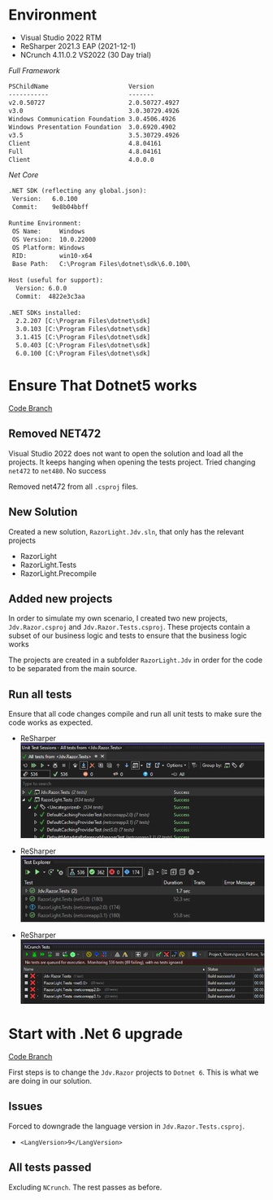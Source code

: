 # Environment
- Visual Studio 2022 RTM
- ReSharper 2021.3 EAP (2021-12-1)
- NCrunch 4.11.0.2 VS2022 (30 Day trial)

*Full Framework*
```
PSChildName                      Version
-----------                      -------
v2.0.50727                       2.0.50727.4927
v3.0                             3.0.30729.4926
Windows Communication Foundation 3.0.4506.4926
Windows Presentation Foundation  3.0.6920.4902
v3.5                             3.5.30729.4926
Client                           4.8.04161
Full                             4.8.04161
Client                           4.0.0.0
```

*Net Core*
```
.NET SDK (reflecting any global.json):
 Version:   6.0.100
 Commit:    9e8b04bbff

Runtime Environment:
 OS Name:     Windows
 OS Version:  10.0.22000
 OS Platform: Windows
 RID:         win10-x64
 Base Path:   C:\Program Files\dotnet\sdk\6.0.100\

Host (useful for support):
  Version: 6.0.0
  Commit:  4822e3c3aa

.NET SDKs installed:
  2.2.207 [C:\Program Files\dotnet\sdk]
  3.0.103 [C:\Program Files\dotnet\sdk]
  3.1.415 [C:\Program Files\dotnet\sdk]
  5.0.403 [C:\Program Files\dotnet\sdk]
  6.0.100 [C:\Program Files\dotnet\sdk]
```

# Ensure That Dotnet5 works

[Code Branch](https://github.com/jacodv/RazorLightDotNet6/tree/branch_jdevil-Dotnet5-Success)

## Removed NET472
Visual Studio 2022 does not want to open the solution and load all the projects.  It keeps hanging when opening the tests project.  Tried changing `net472` to `net480`.  No success

Removed net472 from all `.csproj` files.

## New Solution
Created a new solution, `RazorLight.Jdv.sln`, that only has the relevant projects
- RazorLight
- RazorLight.Tests
- RazorLight.Precompile

## Added new projects
In order to simulate my own scenario, I created two new projects, `Jdv.Razor.csproj` and `Jdv.Razor.Tests.csproj`.  These projects contain a subset of our business logic and tests to ensure that the business logic works

The projects are created in a subfolder `RazorLight.Jdv` in order for the code to be separated from the main source.

## Run all tests
Ensure that all code changes compile and run all unit tests to make sure the code works as expected.

- ReSharper
![Dotnet5 ReSharper Tests](.%2FDotnet5%20-%20ReSharper%20-%20All%20Tests%20Pass.png)

- ReSharper
![Dotnet5 VS Tests](.%2FDotnet5%20-%20VSTests%20-%20All%20Tests%20Pass%20-%20Except%202.0.png)

- ReSharper
![Dotnet5 NCrunch Tests](.%2FDotnet5%20-%20NCrunch%20-%20No%20Tests%20Pass.png)

# Start with .Net 6 upgrade

[Code Branch](https://github.com/jacodv/RazorLightDotNet6/tree/branch_jdevil-Dotnet6-Documententing)

First steps is to change the `Jdv.Razor` projects to `Dotnet 6`.  This is what we are doing in our solution.

## Issues
Forced to downgrade the language version in `Jdv.Razor.Tests.csproj`.
- `<LangVersion>9</LangVersion>`

## All tests passed
Excluding `NCrunch`.  The rest passes as before.